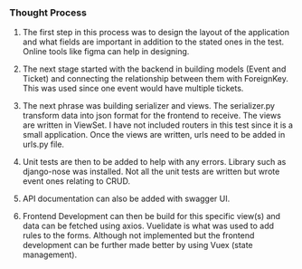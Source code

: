 ### Thought Process

1. The first step in this process was to design the layout of the application and what fields are 
important in addition to the stated ones in the test. Online tools like figma can help in designing.

2. The next stage started with the backend in building models (Event and Ticket) and connecting the 
relationship between them with ForeignKey. This was used since one event would have multiple tickets.
 
3. The next phrase was building serializer and views. The serializer.py transform data into json 
format for the frontend to receive. The views are written in ViewSet. I have not included routers in 
this test since it is a small application. Once the views are written, urls need to be added in urls.py file.

4. Unit tests are then to be added to help with any errors. Library such as django-nose was installed. Not 
all the unit tests are written but wrote event ones relating to CRUD.

5. API documentation can also be added with swagger UI.

6. Frontend Development can then be build for this specific view(s) and data can be fetched using axios.
Vuelidate is what was used to add rules to the forms. Although not implemented but the frontend development can be
further made better by using Vuex (state management).  
